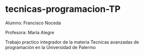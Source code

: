 # tecnicas-programacion-TP
Alumno: Francisco Noceda

Profesora: María Alegre

Trabajo practico integrador de la materia Tecnicas avanzadas de programación en la Universidad de Palermo
